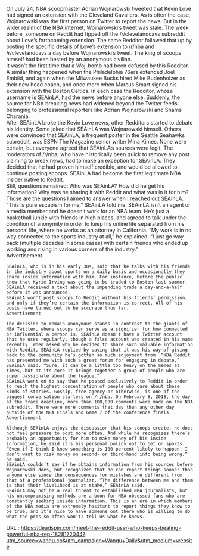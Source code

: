  On July 24, NBA scoopmaster Adrian Wojnarowski tweeted that Kevin Love had signed an extension with the Cleveland Cavaliers. As is often the case, Wojnarowski was the first person on Twitter to report the news. But in the wider realm of the NBA internet, Wojnarowski’s tweet was stale. The week before, someone on Reddit had tipped off the /r/clevelandcavs subreddit about Love’s forthcoming extension. The same Redditor followed that up by posting the specific details of Love’s extension to /r/nba and /r/clevelandcavs a day before Wojnarowski’s tweet. The king of scoops himself had been bested by an anonymous civilian.  
    It wasn’t the first time that a Woj-bomb had been defused by this Redditor. A similar thing happened when the Philadelphia 76ers extended Joel Embiid, and again when the Milwaukee Bucks hired Mike Budenholzer as their new head coach, and once more when Marcus Smart signed his extension with the Boston Celtics. In each case the Redditor, whose username is SEAinLA, had the news before anyone else. Suddenly, the source for NBA breaking news had widened beyond the Twitter feeds belonging to professional reporters like Adrian Wojnarowski and Shams Charania.  
    After SEAinLA broke the Kevin Love news, other Redditors started to debate his identity. Some joked that SEAinLA was Wojnarowski himself. Others were convinced that SEAinLA, a frequent poster in the Seattle Seahawks subreddit, was ESPN The Magazine senior writer Mina Kimes. None were certain, but everyone agreed that SEAinLA’s sources were legit. The moderators of /r/nba, who have historically been quick to remove any post claiming to break news, had to make an exception for SEAinLA. They decided that he had proven himself credible, and would be allowed to continue posting scoops. SEAinLA had become the first legitimate NBA insider native to Reddit.   
    Still, questions remained: Who was SEAinLA? How did he get his information? Why was he sharing it with Reddit and what was in it for him? Those are the questions I aimed to answer when I reached out SEAinLA.   
    “This is pure escapism for me,” SEAinLA told me. SEAinLA isn’t an agent or a media member and he doesn’t work for an NBA team. He’s just a basketball junkie with friends in high places, and agreed to talk under the condition of anonymity in order to keep his online life separated from his personal life, where he works as an attorney in California. “My work is in no way connected to the sports industry at all,” he explained. “I just go way back (multiple decades in some cases) with certain friends who ended up working and rising in various corners of the industry.”  
    Advertisement  
      
    SEAinLA, who is in his early 30s, said that he talks with his friends in the industry about sports on a daily basis and occasionally they share inside information with him. For instance, before the public knew that Kyrie Irving was going to be traded to Boston last summer, SEAinLA received a text about the impending trade a day-and-a-half before it was announced.   
    SEAinLA won’t post scoops to Reddit without his friends’ permission, and only if they’re certain the information is correct. All of his posts have turned out to be accurate thus far.  
    Advertisement  
      
    The decision to remain anonymous stands in contrast to the giants of NBA Twitter, where scoops can serve as a signifier for how connected or influential a person is. SEAinLA doesn’t have a Twitter account that he uses regularly, though a false account was created in his name recently. When asked why he decided to share such valuable information with Reddit, SEAinLA replied by saying that it was his way of giving back to the community he’s gotten so much enjoyment from. “NBA Reddit has presented me with such a great forum for engaging in debate,” SEAinLA said. “Sure, it can be a little too heavy on the memes at times, but at its core it brings together a group of people who are super passionate about the league.”  
    SEAinLA went on to say that he posted exclusively to Reddit in order to reach the highest concentration of people who care about these kinds of stories. Gossip, free agency or otherwise, is one of the biggest conversation starters on /r/nba. On February 8, 2018, the day of the trade deadline, more than 100,000 comments were made on the NBA subreddit. There were more comments that day than any other day outside of the NBA Finals and Game 7 of the conference finals.  
    Advertisement  
      
    Although SEAinLA enjoys the discussion that his scoops create, he does not feel pressure to post more often. And while he recognizes there’s probably an opportunity for him to make money off his inside information, he said it’s his personal policy not to bet on sports. “Even if I think I know something is 100 percent likely to happen, I don’t want to risk money on second- or third-hand info being wrong,” he said.  
    SEAinLA couldn’t say if he obtains information from his sources before Wojnarowski does, but recognizes that he can report things sooner than anyone else since the consequences for mistakes are different from that of a professional journalist. “The difference between me and them is that their livelihood is at stake,” SEAinLA said.   
    SEAinLA may not be a real threat to established NBA journalists, but his uncompromising methods are a boon for NBA-obsessed fans who are constantly seeking inside information. This is an era in which members of the NBA media are extremely hesitant to report things they know to be true, and it’s nice to have someone out there who is willing to do what the pros so often won’t: tell us what he knows.  
    
  URL : https://deadspin.com/meet-the-reddit-user-who-keeps-beating-powerful-nba-rep-1828172044?utm_source=wanqu.co&utm_campaign=Wanqu+Daily&utm_medium=website